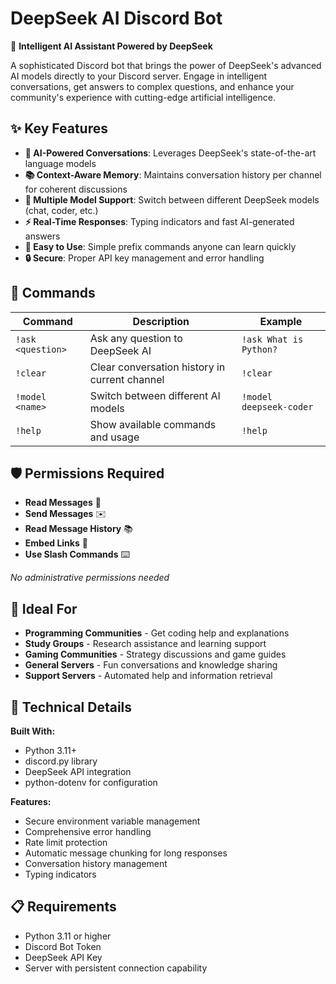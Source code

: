 # DeepSeek AI Discord Bot

🤖 **Intelligent AI Assistant Powered by DeepSeek**

A sophisticated Discord bot that brings the power of DeepSeek's advanced AI models directly to your Discord server. Engage in intelligent conversations, get answers to complex questions, and enhance your community's experience with cutting-edge artificial intelligence.

## ✨ Key Features

- **🧠 AI-Powered Conversations**: Leverages DeepSeek's state-of-the-art language models
- **📚 Context-Aware Memory**: Maintains conversation history per channel for coherent discussions
- **🔧 Multiple Model Support**: Switch between different DeepSeek models (chat, coder, etc.)
- **⚡ Real-Time Responses**: Typing indicators and fast AI-generated answers
- **🎯 Easy to Use**: Simple prefix commands anyone can learn quickly
- **🔒 Secure**: Proper API key management and error handling

## 🚀 Commands

| Command | Description | Example |
|---------|-------------|---------|
| `!ask <question>` | Ask any question to DeepSeek AI | `!ask What is Python?` |
| `!clear` | Clear conversation history in current channel | `!clear` |
| `!model <name>` | Switch between different AI models | `!model deepseek-coder` |
| `!help` | Show available commands and usage | `!help` |

## 🛡️ Permissions Required

- **Read Messages** 📖
- **Send Messages** ✉️
- **Read Message History** 📚
- **Embed Links** 🔗
- **Use Slash Commands** ⌨️

*No administrative permissions needed*

## 🎪 Ideal For

- **Programming Communities** - Get coding help and explanations
- **Study Groups** - Research assistance and learning support
- **Gaming Communities** - Strategy discussions and game guides
- **General Servers** - Fun conversations and knowledge sharing
- **Support Servers** - Automated help and information retrieval

## 🔧 Technical Details

**Built With:**
- Python 3.11+
- discord.py library
- DeepSeek API integration
- python-dotenv for configuration

**Features:**
- Secure environment variable management
- Comprehensive error handling
- Rate limit protection
- Automatic message chunking for long responses
- Conversation history management
- Typing indicators

## 📋 Requirements

- Python 3.11 or higher
- Discord Bot Token
- DeepSeek API Key
- Server with persistent connection capability


